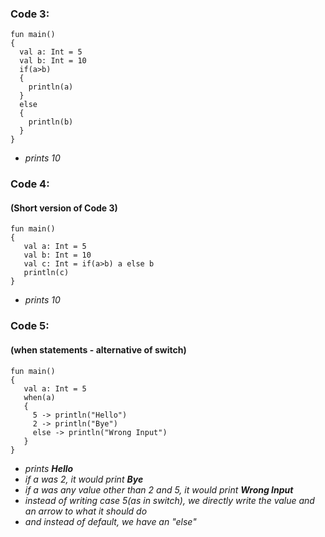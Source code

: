 ### Code 3:
```
fun main()
{
  val a: Int = 5
  val b: Int = 10
  if(a>b)
  {
    println(a)
  }
  else
  {
    println(b)
  }
}
```
* _prints 10_

### Code 4: 
#### (Short version of Code 3)
```
fun main()
{
   val a: Int = 5
   val b: Int = 10
   val c: Int = if(a>b) a else b
   println(c)
}
```
* _prints 10_

### Code 5:
#### (when statements - alternative of switch)
```
fun main()
{
   val a: Int = 5
   when(a)
   {
     5 -> println("Hello")
     2 -> println("Bye")
     else -> println("Wrong Input")
   }
}
```
* _prints **Hello**_
* _if a was 2, it would print **Bye**_
* _if a was any value other than 2 and 5, it would print **Wrong Input**_
* _instead of writing case 5(as in switch), we directly write the value and an arrow to what it should do_
* _and instead of default, we have an "else"_
